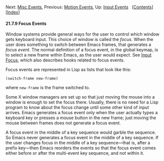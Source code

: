 <!-- This is the GNU Emacs Lisp Reference Manual
corresponding to Emacs version 27.2.

Copyright (C) 1990-1996, 1998-2021 Free Software Foundation,
Inc.

Permission is granted to copy, distribute and/or modify this document
under the terms of the GNU Free Documentation License, Version 1.3 or
any later version published by the Free Software Foundation; with the
Invariant Sections being "GNU General Public License," with the
Front-Cover Texts being "A GNU Manual," and with the Back-Cover
Texts as in (a) below.  A copy of the license is included in the
section entitled "GNU Free Documentation License."

(a) The FSF's Back-Cover Text is: "You have the freedom to copy and
modify this GNU manual.  Buying copies from the FSF supports it in
developing GNU and promoting software freedom." -->

<!-- Created by GNU Texinfo 6.7, http://www.gnu.org/software/texinfo/ -->

Next: [Misc Events](Misc-Events.html), Previous: [Motion Events](Motion-Events.html), Up: [Input Events](Input-Events.html)   \[[Contents](index.html#SEC_Contents "Table of contents")]\[[Index](Index.html "Index")]

#### 21.7.9 Focus Events

Window systems provide general ways for the user to control which window gets keyboard input. This choice of window is called the *focus*. When the user does something to switch between Emacs frames, that generates a *focus event*. The normal definition of a focus event, in the global keymap, is to select a new frame within Emacs, as the user would expect. See [Input Focus](Input-Focus.html), which also describes hooks related to focus events.

Focus events are represented in Lisp as lists that look like this:

    (switch-frame new-frame)

where `new-frame` is the frame switched to.

Some X window managers are set up so that just moving the mouse into a window is enough to set the focus there. Usually, there is no need for a Lisp program to know about the focus change until some other kind of input arrives. Emacs generates a focus event only when the user actually types a keyboard key or presses a mouse button in the new frame; just moving the mouse between frames does not generate a focus event.

A focus event in the middle of a key sequence would garble the sequence. So Emacs never generates a focus event in the middle of a key sequence. If the user changes focus in the middle of a key sequence—that is, after a prefix key—then Emacs reorders the events so that the focus event comes either before or after the multi-event key sequence, and not within it.
